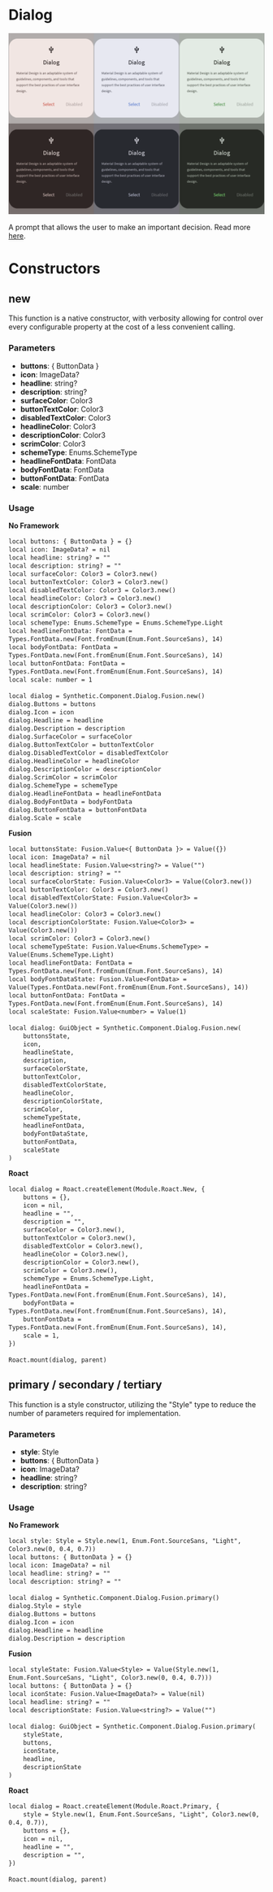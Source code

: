 # Dialog

![Preview](preview.gif)

A prompt that allows the user to make an important decision. Read more [here](https://m3.material.io/components/dialogs/overview).
# Constructors


## new
This function is a native constructor, with verbosity allowing for control over every configurable property at the cost of a less convenient calling.

### Parameters
- **buttons**: { ButtonData }
- **icon**: ImageData?
- **headline**: string?
- **description**: string?
- **surfaceColor**: Color3
- **buttonTextColor**: Color3
- **disabledTextColor**: Color3
- **headlineColor**: Color3
- **descriptionColor**: Color3
- **scrimColor**: Color3
- **schemeType**: Enums.SchemeType
- **headlineFontData**: FontData
- **bodyFontData**: FontData
- **buttonFontData**: FontData
- **scale**: number


### Usage

**No Framework**
```luau
local buttons: { ButtonData } = {}
local icon: ImageData? = nil
local headline: string? = ""
local description: string? = ""
local surfaceColor: Color3 = Color3.new()
local buttonTextColor: Color3 = Color3.new()
local disabledTextColor: Color3 = Color3.new()
local headlineColor: Color3 = Color3.new()
local descriptionColor: Color3 = Color3.new()
local scrimColor: Color3 = Color3.new()
local schemeType: Enums.SchemeType = Enums.SchemeType.Light
local headlineFontData: FontData = Types.FontData.new(Font.fromEnum(Enum.Font.SourceSans), 14)
local bodyFontData: FontData = Types.FontData.new(Font.fromEnum(Enum.Font.SourceSans), 14)
local buttonFontData: FontData = Types.FontData.new(Font.fromEnum(Enum.Font.SourceSans), 14)
local scale: number = 1

local dialog = Synthetic.Component.Dialog.Fusion.new()
dialog.Buttons = buttons
dialog.Icon = icon
dialog.Headline = headline
dialog.Description = description
dialog.SurfaceColor = surfaceColor
dialog.ButtonTextColor = buttonTextColor
dialog.DisabledTextColor = disabledTextColor
dialog.HeadlineColor = headlineColor
dialog.DescriptionColor = descriptionColor
dialog.ScrimColor = scrimColor
dialog.SchemeType = schemeType
dialog.HeadlineFontData = headlineFontData
dialog.BodyFontData = bodyFontData
dialog.ButtonFontData = buttonFontData
dialog.Scale = scale
```

**Fusion**
```luau
local buttonsState: Fusion.Value<{ ButtonData }> = Value({})
local icon: ImageData? = nil
local headlineState: Fusion.Value<string?> = Value("")
local description: string? = ""
local surfaceColorState: Fusion.Value<Color3> = Value(Color3.new())
local buttonTextColor: Color3 = Color3.new()
local disabledTextColorState: Fusion.Value<Color3> = Value(Color3.new())
local headlineColor: Color3 = Color3.new()
local descriptionColorState: Fusion.Value<Color3> = Value(Color3.new())
local scrimColor: Color3 = Color3.new()
local schemeTypeState: Fusion.Value<Enums.SchemeType> = Value(Enums.SchemeType.Light)
local headlineFontData: FontData = Types.FontData.new(Font.fromEnum(Enum.Font.SourceSans), 14)
local bodyFontDataState: Fusion.Value<FontData> = Value(Types.FontData.new(Font.fromEnum(Enum.Font.SourceSans), 14))
local buttonFontData: FontData = Types.FontData.new(Font.fromEnum(Enum.Font.SourceSans), 14)
local scaleState: Fusion.Value<number> = Value(1)

local dialog: GuiObject = Synthetic.Component.Dialog.Fusion.new(
	buttonsState,
	icon,
	headlineState,
	description,
	surfaceColorState,
	buttonTextColor,
	disabledTextColorState,
	headlineColor,
	descriptionColorState,
	scrimColor,
	schemeTypeState,
	headlineFontData,
	bodyFontDataState,
	buttonFontData,
	scaleState
)
```

**Roact**
```luau
local dialog = Roact.createElement(Module.Roact.New, {
	buttons = {},
	icon = nil,
	headline = "",
	description = "",
	surfaceColor = Color3.new(),
	buttonTextColor = Color3.new(),
	disabledTextColor = Color3.new(),
	headlineColor = Color3.new(),
	descriptionColor = Color3.new(),
	scrimColor = Color3.new(),
	schemeType = Enums.SchemeType.Light,
	headlineFontData = Types.FontData.new(Font.fromEnum(Enum.Font.SourceSans), 14),
	bodyFontData = Types.FontData.new(Font.fromEnum(Enum.Font.SourceSans), 14),
	buttonFontData = Types.FontData.new(Font.fromEnum(Enum.Font.SourceSans), 14),
	scale = 1,
})

Roact.mount(dialog, parent)
```
## primary / secondary / tertiary
This function is a style constructor, utilizing the "Style" type to reduce the number of parameters required for implementation.

### Parameters
- **style**: Style
- **buttons**: { ButtonData }
- **icon**: ImageData?
- **headline**: string?
- **description**: string?


### Usage

**No Framework**
```luau
local style: Style = Style.new(1, Enum.Font.SourceSans, "Light", Color3.new(0, 0.4, 0.7))
local buttons: { ButtonData } = {}
local icon: ImageData? = nil
local headline: string? = ""
local description: string? = ""

local dialog = Synthetic.Component.Dialog.Fusion.primary()
dialog.Style = style
dialog.Buttons = buttons
dialog.Icon = icon
dialog.Headline = headline
dialog.Description = description
```

**Fusion**
```luau
local styleState: Fusion.Value<Style> = Value(Style.new(1, Enum.Font.SourceSans, "Light", Color3.new(0, 0.4, 0.7)))
local buttons: { ButtonData } = {}
local iconState: Fusion.Value<ImageData?> = Value(nil)
local headline: string? = ""
local descriptionState: Fusion.Value<string?> = Value("")

local dialog: GuiObject = Synthetic.Component.Dialog.Fusion.primary(
	styleState,
	buttons,
	iconState,
	headline,
	descriptionState
)
```

**Roact**
```luau
local dialog = Roact.createElement(Module.Roact.Primary, {
	style = Style.new(1, Enum.Font.SourceSans, "Light", Color3.new(0, 0.4, 0.7)),
	buttons = {},
	icon = nil,
	headline = "",
	description = "",
})

Roact.mount(dialog, parent)
```